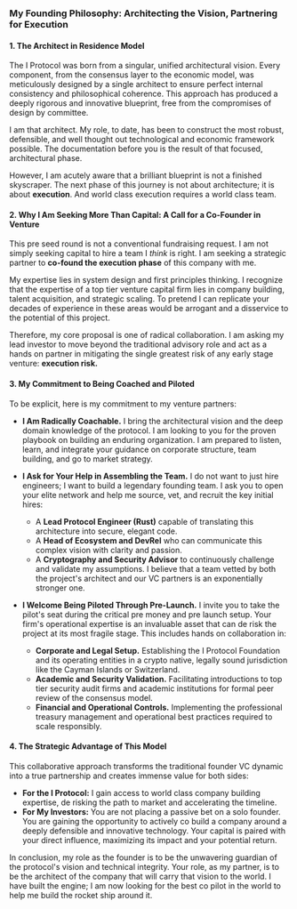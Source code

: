### **My Founding Philosophy: Architecting the Vision, Partnering for Execution**

#### **1. The Architect in Residence Model**

The I Protocol was born from a singular, unified architectural vision. Every component, from the consensus layer to the economic model, was meticulously designed by a single architect to ensure perfect internal consistency and philosophical coherence. This approach has produced a deeply rigorous and innovative blueprint, free from the compromises of design by committee.

I am that architect. My role, to date, has been to construct the most robust, defensible, and well thought out technological and economic framework possible. The documentation before you is the result of that focused, architectural phase.

However, I am acutely aware that a brilliant blueprint is not a finished skyscraper. The next phase of this journey is not about architecture; it is about **execution**. And world class execution requires a world class team.

#### **2. Why I Am Seeking More Than Capital: A Call for a Co-Founder in Venture**

This pre seed round is not a conventional fundraising request. I am not simply seeking capital to hire a team I *think* is right. I am seeking a strategic partner to **co-found the execution phase** of this company with me.

My expertise lies in system design and first principles thinking. I recognize that the expertise of a top tier venture capital firm lies in company building, talent acquisition, and strategic scaling. To pretend I can replicate your decades of experience in these areas would be arrogant and a disservice to the potential of this project.

Therefore, my core proposal is one of radical collaboration. I am asking my lead investor to move beyond the traditional advisory role and act as a hands on partner in mitigating the single greatest risk of any early stage venture: **execution risk.**

#### **3. My Commitment to Being Coached and Piloted**

To be explicit, here is my commitment to my venture partners:

*   **I Am Radically Coachable.** I bring the architectural vision and the deep domain knowledge of the protocol. I am looking to you for the proven playbook on building an enduring organization. I am prepared to listen, learn, and integrate your guidance on corporate structure, team building, and go to market strategy.

*   **I Ask for Your Help in Assembling the Team.** I do not want to just hire engineers; I want to build a legendary founding team. I ask you to open your elite network and help me source, vet, and recruit the key initial hires:
    *   A **Lead Protocol Engineer (Rust)** capable of translating this architecture into secure, elegant code.
    *   A **Head of Ecosystem and DevRel** who can communicate this complex vision with clarity and passion.
    *   A **Cryptography and Security Advisor** to continuously challenge and validate my assumptions.
    I believe that a team vetted by both the project's architect and our VC partners is an exponentially stronger one.

*   **I Welcome Being Piloted Through Pre-Launch.** I invite you to take the pilot's seat during the critical pre money and pre launch setup. Your firm's operational expertise is an invaluable asset that can de risk the project at its most fragile stage. This includes hands on collaboration in:
    *   **Corporate and Legal Setup.** Establishing the I Protocol Foundation and its operating entities in a crypto native, legally sound jurisdiction like the Cayman Islands or Switzerland.
    *   **Academic and Security Validation.** Facilitating introductions to top tier security audit firms and academic institutions for formal peer review of the consensus model.
    *   **Financial and Operational Controls.** Implementing the professional treasury management and operational best practices required to scale responsibly.

#### **4. The Strategic Advantage of This Model**

This collaborative approach transforms the traditional founder VC dynamic into a true partnership and creates immense value for both sides:

*   **For the I Protocol:** I gain access to world class company building expertise, de risking the path to market and accelerating the timeline.
*   **For My Investors:** You are not placing a passive bet on a solo founder. You are gaining the opportunity to actively co build a company around a deeply defensible and innovative technology. Your capital is paired with your direct influence, maximizing its impact and your potential return.

In conclusion, my role as the founder is to be the unwavering guardian of the protocol's vision and technical integrity. Your role, as my partner, is to be the architect of the company that will carry that vision to the world. I have built the engine; I am now looking for the best co pilot in the world to help me build the rocket ship around it.